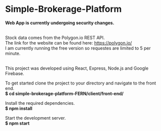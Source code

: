 # Simple-Brokerage-Platform
<b>Web App is currently undergoing security changes.</b></br></br>

Stock data comes from the Polygon.io REST API.</br>
The link for the website can be found here: <a>https://polygon.io/</a></br>
I am currently running the free version so requestes are limited to 5 per minute.</br></br>

This project was developed using React, Express, Node.js and Google Firebase.</br>

To get started clone the project to your directory and navigate to the front end.</br>
<b>$ cd simple-brokerage-platform-FERN/client/front-end/</b>

Install the required dependencies.</br>
<b>$ npm install</b>

Start the development server.</br>
<b>$ npm start</b>



